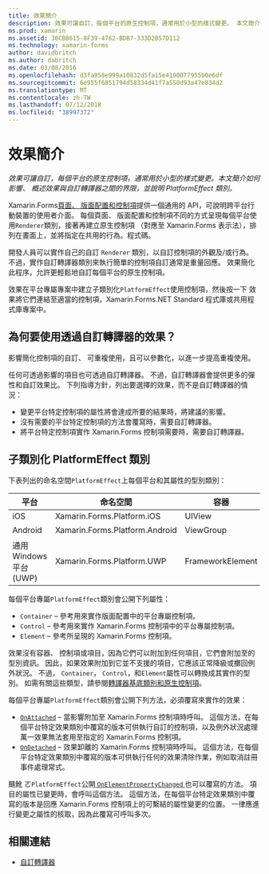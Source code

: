 ```yaml
---
title: 效果簡介
description: 效果可讓自訂，每個平台的原生控制項，通常用於小型的樣式變更。 本文簡介如何影響、 概述效果與自訂轉譯器之間的界限，並說明 PlatformEffect 類別。
ms.prod: xamarin
ms.assetid: 30CB8615-8F39-4762-BDB7-333D2B57D112
ms.technology: xamarin-forms
author: davidbritch
ms.author: dabritch
ms.date: 03/08/2016
ms.openlocfilehash: d3fa958e999a10832d5fa15e4190077955b0e6df
ms.sourcegitcommit: 6e955f6851794d58334d41f7a550d93a47e834d2
ms.translationtype: MT
ms.contentlocale: zh-TW
ms.lasthandoff: 07/12/2018
ms.locfileid: "38997372"
---
```

# <a name="introduction-to-effects"></a>效果簡介

_效果可讓自訂，每個平台的原生控制項，通常用於小型的樣式變更。本文簡介如何影響、 概述效果與自訂轉譯器之間的界限，並說明 PlatformEffect 類別。_

Xamarin.Forms[頁面、 版面配置和控制項](~/xamarin-forms/user-interface/controls/index.md)提供一個通用的 API，可說明跨平台行動裝置的使用者介面。 每個頁面、 版面配置和控制項不同的方式呈現每個平台使用`Renderer`類別，接著再建立原生控制項 （對應至 Xamarin.Forms 表示法），排列在畫面上，並將指定在共用的行為。程式碼。

開發人員可以實作自己的自訂 `Renderer` 類別，以自訂控制項的外觀及/或行為。 不過，實作自訂轉譯器類別來執行簡單的控制項自訂通常是重量回應。 效果簡化此程序，允許更輕鬆地自訂每個平台的原生控制項。

效果在平台專屬專案中建立子類別化`PlatformEffect`使用控制項，然後按一下 效果將它們連結至適當的控制項，Xamarin.Forms.NET Standard 程式庫或共用程式庫專案中。

## <a name="why-use-an-effect-over-a-custom-renderer"></a>為何要使用透過自訂轉譯器的效果？

影響簡化控制項的自訂、 可重複使用，且可以參數化，以進一步提高重複使用。

任何可透過影響的項目也可透過自訂轉譯器。 不過，自訂轉譯器會提供更多的彈性和自訂效果比。 下列指導方針，列出要選擇的效果，而不是自訂轉譯器的情況：

- 變更平台特定控制項的屬性將會達成所要的結果時，將建議的影響。
- 沒有需要的平台特定控制項的方法會覆寫時，需要自訂轉譯器。
- 將平台特定控制項實作 Xamarin.Forms 控制項需要時，需要自訂轉譯器。

## <a name="subclassing-the-platformeffect-class"></a>子類別化 PlatformEffect 類別

下表列出的命名空間`PlatformEffect`上每個平台和其屬性的型別類別：

|平台|命名空間|容器|控制項|
|--- |--- |--- |--- |
|iOS|Xamarin.Forms.Platform.iOS|UIView|UIView|
|Android|Xamarin.Forms.Platform.Android|ViewGroup|檢視|
|通用 Windows 平台 (UWP)|Xamarin.Forms.Platform.UWP|FrameworkElement|FrameworkElement|

每個平台專屬`PlatformEffect`類別會公開下列屬性：

- `Container` – 參考用來實作版面配置中的平台專屬控制項。
- `Control` – 參考用來實作 Xamarin.Forms 控制項中的平台專屬控制項。
- `Element` – 參考所呈現的 Xamarin.Forms 控制項。

效果沒有容器、 控制項或項目，因為它們可以附加到任何項目，它們會附加至的型別資訊。 因此，如果效果附加到它並不支援的項目，它應該正常降級或擲回例外狀況。 不過， `Container`， `Control`，和`Element`屬性可以轉換成其實作的型別。 如需有關這些類型，請參閱[轉譯器基底類別和原生控制項](~/xamarin-forms/app-fundamentals/custom-renderer/renderers.md)。

每個平台專屬`PlatformEffect`類別會公開下列方法，必須覆寫來實作的效果：

- [`OnAttached`](xref:Xamarin.Forms.Effect.OnAttached) – 當影響附加至 Xamarin.Forms 控制項時呼叫。 這個方法，在每個平台特定效果類別中覆寫的版本可供執行自訂的控制項，以及例外狀況處理萬一效果無法套用至指定的 Xamarin.Forms 控制項。
- [`OnDetached`](xref:Xamarin.Forms.Effect.OnDetached) – 效果卸離的 Xamarin.Forms 控制項時呼叫。 這個方法，在每個平台特定效果類別中覆寫的版本可供執行任何的效果清除作業，例如取消註冊事件處理常式。

颾魤 ㄛ`PlatformEffect`公開[ `OnElementPropertyChanged` ](xref:Xamarin.Forms.PlatformEffect`2.OnElementPropertyChanged(System.ComponentModel.PropertyChangedEventArgs))也可以覆寫的方法。 項目的屬性已變更時，會呼叫這個方法。 這個方法，在每個平台特定效果類別中覆寫的版本是回應 Xamarin.Forms 控制項上的可繫結的屬性變更的位置。 一律應進行變更之屬性的核取，因為此覆寫可呼叫多次。


## <a name="related-links"></a>相關連結

- [自訂轉譯器](~/xamarin-forms/app-fundamentals/custom-renderer/index.md)

